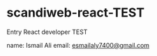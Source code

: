 # scandiweb-react-TEST
Entry React developer TEST 

name: Ismail Ali
email: esmailaly7400@gmail.com
